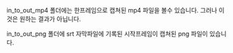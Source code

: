in_to_out_mp4 폴더에는 한프레임으로 캡쳐된 mp4 파일을 볼수 있습니다.
그러나 이것은 원하는 결과가 아닙니다.

in_to_out_png 폴더에 srt 자막파일에 기록된 시작프레임이 캡쳐된 png 파일이 있습니다.
